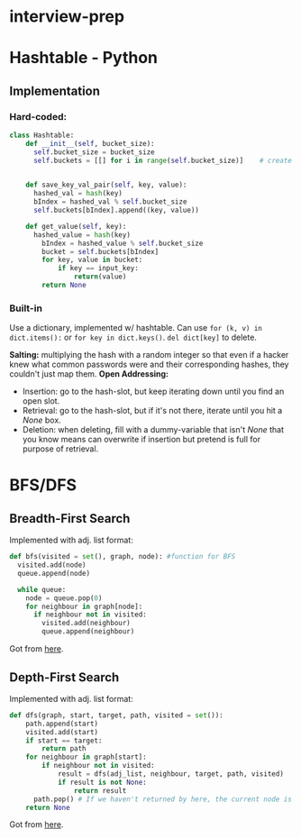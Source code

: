 # interview-prep


# Hashtable - Python

## Implementation

### Hard-coded:
```Python
class Hashtable:
    def __init__(self, bucket_size):
      self.bucket_size = bucket_size
      self.buckets = [[] for i in range(self.bucket_size)]    # create empty buckets

    
    def save_key_val_pair(self, key, value):
      hashed_val = hash(key)
      bIndex = hashed_val % self.bucket_size
      self.buckets[bIndex].append((key, value))

    def get_value(self, key):
      hashed_value = hash(key)
        bIndex = hashed_value % self.bucket_size
        bucket = self.buckets[bIndex]
        for key, value in bucket:
            if key == input_key:
                return(value)
        return None
```

### Built-in
Use a dictionary, implemented w/ hashtable. 
Can use `for (k, v) in dict.items():` or `for key in dict.keys()`.
`del dict[key]` to delete.

**Salting:** multiplying the hash with a random integer so that even if a hacker knew what common passwords were and their corresponding hashes, they couldn't just map them.
**Open Addressing:** 
  * Insertion: go to the hash-slot, but keep iterating down until you find an open slot. 
  * Retrieval: go to the hash-slot, but if it's not there, iterate until you hit a *None* box.
  * Deletion: when deleting, fill with a dummy-variable that isn't *None* that you know means can overwrite if insertion but pretend is full for purpose of retrieval.

# BFS/DFS

## Breadth-First Search
Implemented with adj. list format:
```Python
def bfs(visited = set(), graph, node): #function for BFS
  visited.add(node)
  queue.append(node)

  while queue:
    node = queue.pop(0) 
    for neighbour in graph[node]:
      if neighbour not in visited:
        visited.add(neighbour)
        queue.append(neighbour)
```
Got from [here](https://favtutor.com/blogs/breadth-first-search-python).

## Depth-First Search
Implemented with adj. list format:
```Python
def dfs(graph, start, target, path, visited = set()):
    path.append(start)
    visited.add(start) 
    if start == target:
        return path
    for neighbour in graph[start]:
        if neighbour not in visited:
            result = dfs(adj_list, neighbour, target, path, visited)
            if result is not None:
                return result
	  path.pop() # If we haven't returned by here, the current node is not on path to target.
    return None
```
Got from [here](https://stackabuse.com/depth-first-search-dfs-in-python-theory-and-implementation/).
